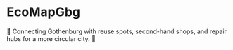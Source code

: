 # EcoMapGbg
🌱 Connecting Gothenburg with reuse spots, second-hand shops, and repair hubs for a more circular city. 🌱
